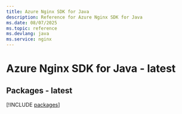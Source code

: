 ```yaml
---
title: Azure Nginx SDK for Java
description: Reference for Azure Nginx SDK for Java
ms.date: 08/07/2025
ms.topic: reference
ms.devlang: java
ms.service: nginx
---
```

# Azure Nginx SDK for Java - latest
## Packages - latest
[!INCLUDE [packages](nginx-index.md)]